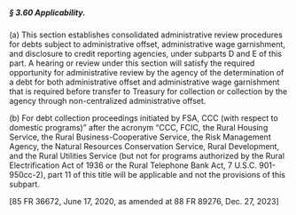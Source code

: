 ##### § 3.60 Applicability. #####

(a) This section establishes consolidated administrative review procedures for debts subject to administrative offset, administrative wage garnishment, and disclosure to credit reporting agencies, under subparts D and E of this part. A hearing or review under this section will satisfy the required opportunity for administrative review by the agency of the determination of a debt for both administrative offset and administrative wage garnishment that is required before transfer to Treasury for collection or collection by the agency through non-centralized administrative offset.

(b) For debt collection proceedings initiated by FSA, CCC (with respect to domestic programs)” after the acronym “CCC, FCIC, the Rural Housing Service, the Rural Business-Cooperative Service, the Risk Management Agency, the Natural Resources Conservation Service, Rural Development, and the Rural Utilities Service (but not for programs authorized by the Rural Electrification Act of 1936 or the Rural Telephone Bank Act, 7 U.S.C. 901-950cc-2), part 11 of this title will be applicable and not the provisions of this subpart.

[85 FR 36672, June 17, 2020, as amended at 88 FR 89276, Dec. 27, 2023]